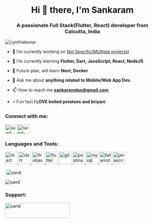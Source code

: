 <h1 align="center">Hi 👋 there, I'm Sankaram</h1>
<h3 align="center">A passionate Full Stack(Flutter, React) developer from Calcutta, India</h3>

<p align="left"> <img src="https://komarev.com/ghpvc/?username=cynthiakonar&label=Profile%20views&color=ffbe33&style=plastic" alt="cynthiakonar" /> </p>

- 🔭 I’m currently working on [Not Specific(MUltiple projects)](https://github.com/SANKARAMDAS)

- 🌱 I’m currently learning **Flutter, Dart, JavaScript, React, NodeJS**

- 🔮 Future plan, will learn **Next, Docker**

- 💬 Ask me about **anything related to Mobile/Web App Dev.**

- 📫 How to reach me **sankaramdas@gmail.com**

- ⚡ Fun fact **I LOVE boiled potatoes and briyani**


<h3 align="left">Connect with me:</h3>
<p align="left">
<a href="https://twitter.com/sankaram_d" target="blank"><img align="center" src="https://user-images.githubusercontent.com/31897843/217842906-8f300c3f-b6e7-4809-9114-3dfe3be6e9dd.png" alt="sand" height="30" width="40" /></a><a></a><a></a><a href="https://www.linkedin.com/in/sankaramdas" target="blank"><img align="center" src="https://user-images.githubusercontent.com/31897843/217843421-cbadcca8-9584-4c31-8a40-85826f64184c.png" alt="sand-github" height="30" width="40" /></a>
</p>

<h3 align="left">Languages and Tools:</h3>
<p align="left"><a href="https://reactjs.org/" target="_blank" rel="noreferrer"> <img src="https://user-images.githubusercontent.com/31897843/217845065-ed6c6f94-78e6-4054-938d-110cda59a679.png" alt="react" width="40" height="40"/> </a> <a href="https://dart.dev" target="_blank" rel="noreferrer"> <img src="https://www.vectorlogo.zone/logos/dartlang/dartlang-icon.svg" alt="dart" width="40" height="40"/> </a> <a href="https://firebase.google.com/" target="_blank" rel="noreferrer"> <img src="https://www.vectorlogo.zone/logos/firebase/firebase-icon.svg" alt="firebase" width="40" height="40"/> </a> <a href="https://flutter.dev" target="_blank" rel="noreferrer"> <img src="https://www.vectorlogo.zone/logos/flutterio/flutterio-icon.svg" alt="flutter" width="40" height="40"/> </a> <a href="https://git-scm.com/" target="_blank" rel="noreferrer"> <img src="https://www.vectorlogo.zone/logos/git-scm/git-scm-icon.svg" alt="git" width="40" height="40"/> </a><a href="https://postman.com" target="_blank" rel="noreferrer"> <img src="https://www.vectorlogo.zone/logos/getpostman/getpostman-icon.svg" alt="postman" width="40" height="40"/> </a> 
  <a href="https://www.mysql.com/" target="_blank" rel="noreferrer"> <img src="https://user-images.githubusercontent.com/31897843/217864341-dfc7d6a0-8f3d-461d-84e7-93996754dc3f.png" alt="mysql" width="40" height="40"/> </a> 
  <a href="https://tailwindcss.com/" target="_blank" rel="noreferrer"> <img src="https://www.vectorlogo.zone/util/preview.html?image=/logos/tailwindcss/tailwindcss-ar21.svg" alt="tailwind" width="40" height="40"/> </a> 
  <a href="https://www.javascript.com/" target="_blank" rel="noreferrer"> <img src="https://user-images.githubusercontent.com/31897843/217864566-025a1ab8-8558-4403-82e4-159c00153f8e.png" alt="javascript" width="40" height="40"/> </a> 
</p>

<p>&nbsp;<img align="center" src="https://github-readme-stats.vercel.app/api?username=SANKARAMDAS&show_icons=true&theme=dark&title_color=ffbe33&text_color=ffffff&locale=en" alt="sand" /></p>

<p><img align="center" src="https://github-readme-streak-stats.herokuapp.com?user=SANKARAMDAS&theme=dark&hide_border=true&border_radius=5" alt="sand" /></p>

<h3 align="left">Support:</h3>
<p><a href="https://buymeacoffee.com/sankaramd"> <img align="left" src="https://cdn.buymeacoffee.com/buttons/v2/default-yellow.png" height="50" width="210" alt="sand" /></a></p><br><br>
